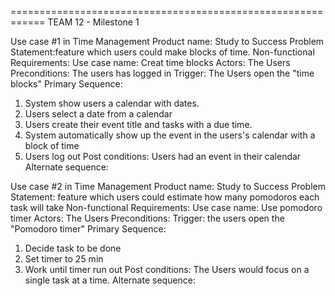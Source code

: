 ============================================================
TEAM 12 - Milestone 1 

Use case #1 in Time Management
Product name: Study to Success
Problem Statement:feature which users could make blocks of time.
Non-functional Requirements:
Use case name: Creat time blocks
Actors: The Users
Preconditions: The users has logged in
Trigger: The Users open the "time blocks"
Primary Sequence: 
1. System show users a calendar with dates.
2. Users select a date from a calendar
3. Users create their event title and tasks with a due time.
4. System automatically show up the event in the users's calendar with a block of time
5. Users log out
Post conditions:
Users had an event in their calendar
Alternate sequence:

Use case #2 in Time Management
Product name: Study to Success
Problem Statement: feature which users could estimate how many pomodoros each task will take
Non-functional Requirements:
Use case name: Use pomodoro timer
Actors: The Users
Preconditions: 
Trigger: the users open the "Pomodoro timer"
Primary Sequence:
1. Decide task to be done
2. Set timer to 25 min 
3. Work until timer run out
Post conditions:
The Users would focus on a single task at a time.
Alternate sequence:

